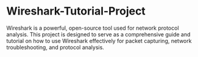 # Wireshark-Tutorial-Project
Wireshark is a powerful, open-source tool used for network protocol analysis. This project is designed to serve as a comprehensive guide and tutorial on how to use Wireshark effectively for packet capturing, network troubleshooting, and protocol analysis.
